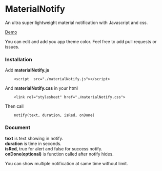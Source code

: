 # MaterialNotify
An ultra super lightweight material notification with Javascript and css.

<a href="https://codepen.io/AmirMhr/pen/ZELJBVR">Demo</a>

You can edit and add you app theme color.
Feel free to add pull requests or issues.

<h3>Installation</h3>
Add <b>materialNotify.js</b><br/>

```
    <script  src="./materialNotify.js"></script>
```

And <b>materialNotify.css</b> in your html<br/>
```
    <link rel="stylesheet" href="./materialNotify.css">
```

Then call<br/>
```
    notify(text, duration, isRed, onDone)
```


<h3>Document</h3>
<b>text</b> is text showing in notify.<br/>
<b>duration</b> is time in seconds.<br/>
<b>isRed</b>, true for alert and false for success notify.<br/>
<b>onDone(optional)</b> is function called after notify hides.

You can show multiple notification at same time without limit.
